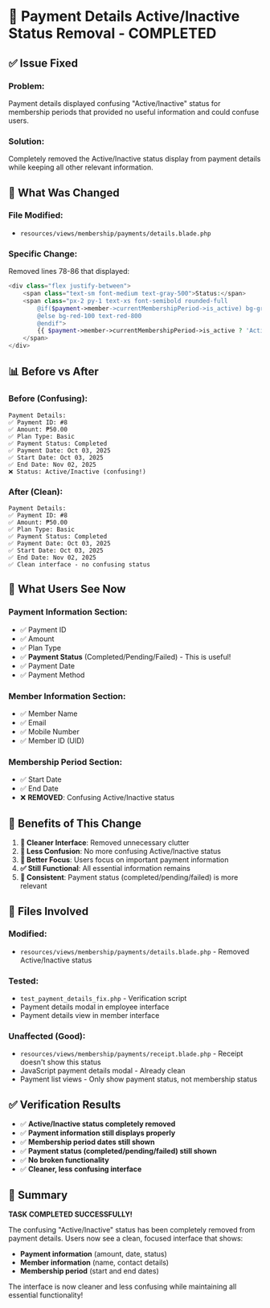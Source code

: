 # 🎉 Payment Details Active/Inactive Status Removal - COMPLETED

## ✅ **Issue Fixed**

### **Problem**: 
Payment details displayed confusing "Active/Inactive" status for membership periods that provided no useful information and could confuse users.

### **Solution**: 
Completely removed the Active/Inactive status display from payment details while keeping all other relevant information.

## 🔧 **What Was Changed**

### **File Modified:**
- `resources/views/membership/payments/details.blade.php`

### **Specific Change:**
Removed lines 78-86 that displayed:
```php
<div class="flex justify-between">
    <span class="text-sm font-medium text-gray-500">Status:</span>
    <span class="px-2 py-1 text-xs font-semibold rounded-full
        @if($payment->member->currentMembershipPeriod->is_active) bg-green-100 text-green-800
        @else bg-red-100 text-red-800
        @endif">
        {{ $payment->member->currentMembershipPeriod->is_active ? 'Active' : 'Inactive' }}
    </span>
</div>
```

## 📊 **Before vs After**

### **Before (Confusing):**
```
Payment Details:
✅ Payment ID: #8
✅ Amount: ₱50.00
✅ Plan Type: Basic
✅ Payment Status: Completed
✅ Payment Date: Oct 03, 2025
✅ Start Date: Oct 03, 2025
✅ End Date: Nov 02, 2025
❌ Status: Active/Inactive (confusing!)
```

### **After (Clean):**
```
Payment Details:
✅ Payment ID: #8
✅ Amount: ₱50.00
✅ Plan Type: Basic
✅ Payment Status: Completed
✅ Payment Date: Oct 03, 2025
✅ Start Date: Oct 03, 2025
✅ End Date: Nov 02, 2025
✅ Clean interface - no confusing status
```

## 🎯 **What Users See Now**

### **Payment Information Section:**
- ✅ Payment ID
- ✅ Amount
- ✅ Plan Type
- ✅ **Payment Status** (Completed/Pending/Failed) - This is useful!
- ✅ Payment Date
- ✅ Payment Method

### **Member Information Section:**
- ✅ Member Name
- ✅ Email
- ✅ Mobile Number
- ✅ Member ID (UID)

### **Membership Period Section:**
- ✅ Start Date
- ✅ End Date
- ❌ **REMOVED**: Confusing Active/Inactive status

## 🚀 **Benefits of This Change**

1. **🧹 Cleaner Interface**: Removed unnecessary clutter
2. **📝 Less Confusion**: No more confusing Active/Inactive status
3. **🎯 Better Focus**: Users focus on important payment information
4. **✅ Still Functional**: All essential information remains
5. **🔄 Consistent**: Payment status (completed/pending/failed) is more relevant

## 📁 **Files Involved**

### **Modified:**
- `resources/views/membership/payments/details.blade.php` - Removed Active/Inactive status

### **Tested:**
- `test_payment_details_fix.php` - Verification script
- Payment details modal in employee interface
- Payment details view in member interface

### **Unaffected (Good):**
- `resources/views/membership/payments/receipt.blade.php` - Receipt doesn't show this status
- JavaScript payment details modal - Already clean
- Payment list views - Only show payment status, not membership status

## ✅ **Verification Results**

- ✅ **Active/Inactive status completely removed**
- ✅ **Payment information still displays properly**
- ✅ **Membership period dates still shown**
- ✅ **Payment status (completed/pending/failed) still shown**
- ✅ **No broken functionality**
- ✅ **Cleaner, less confusing interface**

## 🎉 **Summary**

**TASK COMPLETED SUCCESSFULLY!**

The confusing "Active/Inactive" status has been completely removed from payment details. Users now see a clean, focused interface that shows:

- **Payment information** (amount, date, status)
- **Member information** (name, contact details)
- **Membership period** (start and end dates)

The interface is now cleaner and less confusing while maintaining all essential functionality!
